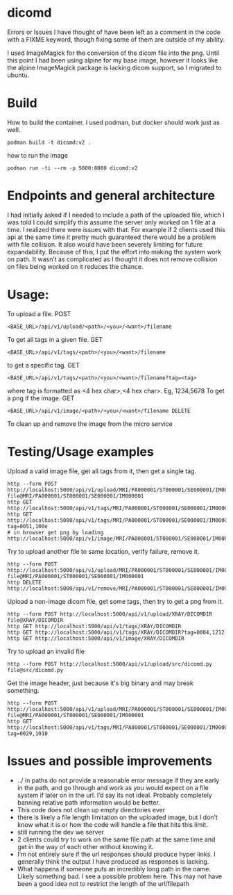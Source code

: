 # dicomd 
Errors or Issues I have thought of have been left as a comment in the code with a FIXME keyword, though fixing some of them are outside of my ability.

I used ImageMagick for the conversion of the dicom file into the png.  Until this point I had been using alpine for my base image, however it looks like the alpine ImageMagick package is lacking dicom support, so I migrated to ubuntu.

# Build
How to build the container.  I used podman, but docker should work just as well.

```
podman build -t dicomd:v2 .
```

how to run the image
```
podman run -ti --rm -p 5000:8080 dicomd:v2
```

# Endpoints and general architecture
I had initially asked if I needed to include a path of the uploaded file, which I was told I could simplify this assume the server only worked on 1 file at a time.  I realized there were issues with that.  For example if 2 clients used this api at the same time it pretty much guaranteed there would be a problem with file collision.  It also would have been severely limiting for future expandability.  Because of this, I put the effort into making the system work on path.  It wasn’t as complicated as I thought it does not remove collision on files being worked on it reduces the chance.

# Usage:
To upload a file.  POST
```
<BASE_URL>/api/v1/upload/<path>/<you>/<want>/filename
```
To get all tags in a given file.  GET
```
<BASE_URL>/api/v1/tags/<path>/<you>/<want>/filename
```
to get a specific tag.  GET
```
<BASE_URL>/api/v1/tags/<path>/<you>/<want>/filename?tag=<tag>
```
where tag is formatted as <4 hex char>,<4 hex char>.  Eg, 1234,5678
To get a png if the image.  GET
```
<BASE_URL>/api/v1/image/<path>/<you>/<want>/filename DELETE
```
To clean up and remove the image from the micro service 


# Testing/Usage examples

Upload a valid image file, get all tags from it, then get a single tag.
```
http --form POST http://localhost:5000/api/v1/upload/MRI/PA000001/ST000001/SE000001/IM000001  file@MRI/PA000001/ST000001/SE000001/IM000001
http GET http://localhost:5000/api/v1/tags/MRI/PA000001/ST000001/SE000001/IM000001
http GET http://localhost:5000/api/v1/tags/MRI/PA000001/ST000001/SE000001/IM000001?tag=0051,100e
# in browser get png by loading http://localhost:5000/api/v1/image/MRI/PA000001/ST000001/SE000001/IM000001

````

Try to upload another file to same location, verify failure, remove it.
```
http --form POST http://localhost:5000/api/v1/upload/MRI/PA000001/ST000001/SE000001/IM000001  file@MRI/PA000001/ST000001/SE000001/IM000001
http DELETE http://localhost:5000/api/v1/remove/MRI/PA000001/ST000001/SE000001/IM000001
```

Upload a non-image dicom file, get some tags, then try to get a png from it.
```
http --form POST http://localhost:5000/api/v1/upload/XRAY/DICOMDIR  file@XRAY/DICOMDIR
http GET http://localhost:5000/api/v1/tags/XRAY/DICOMDIR
http GET http://localhost:5000/api/v1/tags/XRAY/DICOMDIR?tag=0004,1212
http GET http://localhost:5000/api/v1/image/XRAY/DICOMDIR
```

Try to upload an invalid file
```
http --form POST http://localhost:5000/api/v1/upload/src/dicomd.py file@src/dicomd.py
```

Get the image header, just because it's big binary and may break something.
```
http --form POST http://localhost:5000/api/v1/upload/MRI/PA000001/ST000001/SE000001/IM000001  file@MRI/PA000001/ST000001/SE000001/IM000001
http GET http://localhost:5000/api/v1/tags/MRI/PA000001/ST000001/SE000001/IM000001?tag=0029,1010
```

# Issues and possible improvements
- ../ in paths do not provide a reasonable error message if they are early in the path, and go through and work as you would expect on a file system if later on in the url.  I’d say its not ideal.  Probably completely banning relative path information would be better.
- This code does not clean up empty directories ever
- there is likely a file length limitation on the uploaded image, but I don’t know what it is or how the code will handle a file that hits this limit.
- still running the dev we server
- 2 clients could try to work on the same file path at the same time and get in the way of each other without knowing it.
- I’m not entirely sure if the url responses should produce hyper links.  I generally think the output I have produced as responses is lacking.
- What happens if someone puts an incredibly long path in the name.  Likely something bad.  I see a possible problem here.  This may not have been a good idea not to restrict the length of the url/filepath

